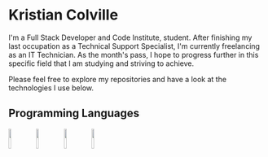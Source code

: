 <head>

<link rel="stylesheet" href="https://cdn.jsdelivr.net/gh/devicons/devicon@v2.10.1/devicon.min.css"></head>
<body>

# Kristian Colville
<p>I'm a Full Stack Developer and Code Institute, student. After finishing my last occupation as a Technical Support Specialist, I'm currently freelancing as an IT Technician. As the month's pass, I hope to progress further in this specific field that I am studying and striving to achieve.</p>

<p>Please feel free to explore my repositories and have a look at the technologies I use below.</p>

## Programming Languages

<img src="https://cdn.jsdelivr.net/gh/devicons/devicon/icons/html5/html5-original.svg" width="10%" height="10%">
<img src="https://cdn.jsdelivr.net/gh/devicons/devicon/icons/css3/css3-original.svg" width="10%" height="10%">
<img src="https://cdn.jsdelivr.net/gh/devicons/devicon/icons/javascript/javascript-original.svg" width="10%" height="10%">
<img src="https://cdn.jsdelivr.net/gh/devicons/devicon/icons/python/python-original-wordmark.svg" width="10%" height="10%">


</body>

